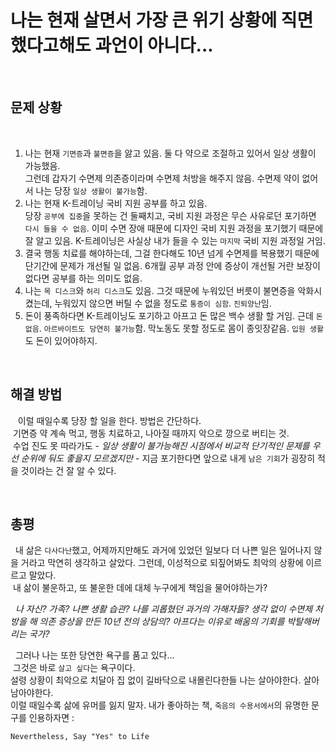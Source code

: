 
# 나는 현재 살면서 가장 큰 위기 상황에 직면했다고해도 과언이 아니다...

&nbsp;
## 문제 상황

&nbsp;
1. 나는 현재 `기면증`과 `불면증`을 앓고 있음. 둘 다 약으로 조절하고 있어서 일상 생활이 가능했음.<br>그런데 갑자기 수면제 의존증이라며 수면제 처방을 해주지 않음. 수면제 약이 없어서 나는 당장 `일상 생활이 불가능`함.
2. 나는 현재 K-트레이닝 국비 지원 공부를 하고 있음.<br>당장 `공부에 집중`을 못하는 건 둘째치고, 국비 지원 과정은 무슨 사유로던 포기하면 `다시 들을 수 없음`. 이미 수면 장애 때문에 디자인 국비 지원 과정을 포기했기 때문에 잘 알고 있음. K-트레이닝은 사실상 내가 들을 수 있는 `마지막` 국비 지원 과정일 거임.
3. 결국 행동 치료를 해야하는데, 그걸 한다해도 10년 넘게 수면제를 복용했기 때문에 단기간에 문제가 개선될 일 없음. 6개월 공부 과정 안에 증상이 개선될 거란 보장이 없다면 공부를 하는 의미도 없음.
4. 나는 `목 디스크`와 `허리 디스크`도 있음. 그것 때문에 누워있던 버릇이 불면증을 악화시켰는데, 누워있지 않으면 버틸 수 없을 정도로 `통증이 심함`. `진퇴양난`임.
5. 돈이 풍족하다면 K-트레이닝도 포기하고 아프고 돈 많은 백수 생활 할 거임. 근데 `돈 없음`. `아르바이트도 당연히 불가능`함. 막노동도 못할 정도로 몸이 종잇장같음. `입원 생활`도 돈이 있어야하지.

&nbsp;
## 해결 방법

&nbsp;
&nbsp;이럴 때일수록 당장 할 일을 한다. 방법은 간단하다.<br>&nbsp;기면증 약 계속 먹고, 행동 치료하고, 나아질 때까지 악으로 깡으로 버티는 것.
<br>&nbsp;수업 진도 못 따라가도 - *일상 생활이 불가능해진 시점에서 비교적 단기적인 문제를 우선 순위에 둬도 좋을지 모르겠지만* - 지금 포기한다면 앞으로 내게 `남은 기회`가 굉장히 적을 것이라는 건 잘 알 수 있다.

&nbsp;

## 총평
&nbsp;
내 삶은 `다사다난`했고, 어제까지만해도 과거에 있었던 일보다 더 나쁜 일은 일어나지 않을 거라고 막연히 생각하고 살았다. 그런데, 이성적으로 되짚어봐도 최악의 상황에 이르르고 말았다.<br>&nbsp;내 삶이 불운하고, 또 불운한 데에 대체 누구에게 책임을 물어야하는가?

&nbsp;
*나 자신? 가족? 나쁜 생활 습관? 나를 괴롭혔던 과거의 가해자들? 생각 없이 수면제 처방을 해 의존 증상을 만든 10년 전의 상담의? 아프다는 이유로 배움의 기회를 박탈해버리는 국가?*

&nbsp;
그러나 나는 또한 당연한 욕구를 품고 있다... <br>&nbsp;그것은 바로 `살고 싶다`는 욕구이다.<br>설령 상황이 최악으로 치달아 집 없이 길바닥으로 내몰린다한들 나는 살아야한다. 살아남아야한다.
&nbsp;<br>이럴 때일수록 삶에 유머를 잃지 말자. 내가 좋아하는 책, `죽음의 수용서에서`의 유명한 문구를 인용하자면 :
```
Nevertheless, Say "Yes" to Life
```